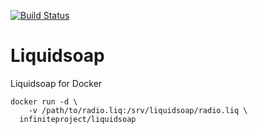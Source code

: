 [![Build Status](https://travis-ci.org/infiniteproject/liquidsoap.svg?branch=master)](https://travis-ci.org/infiniteproject/liquidsoap)
# Liquidsoap
Liquidsoap for Docker
```
docker run -d \
    -v /path/to/radio.liq:/srv/liquidsoap/radio.liq \
  infiniteproject/liquidsoap
```
